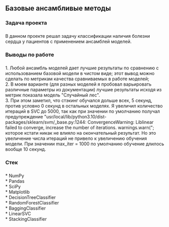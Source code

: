 <h2 align="left">Базовые ансамбливые методы</h2>

###

<h3 align="left">Задача проекта</h3>

###

<p align="left">В данном проекте решал задачу классификации наличия болезни сердца у пациентов с применением ансамблей моделей.</p>

###

<h3 align="left">Выводы по работе</h3>

###

<p align="left">1. Любой ансамбль моделей дает лучшие результаты по сравнению с использованием базовой модели в чистом виде; этот вывод можно сделать по метрикам качества сравниваемых в работе моделей;<br>2. В моем варианте (для разных моделей я пробовал варьировать различные параметры из документации) лучшие результаты исходя из метрик показала модель "Случайный лес".<br>3. При этом заметил, что стэкинг обучался дольше всех, 5 секунд, против условно 0 секунд в остальных моделях. Я увеличил количество итераций в SVC до 5000, так как при значении по умолчанию получал предупреждение "usr/local/lib/python3.10/dist-packages/sklearn/svm/_base.py:1244: ConvergenceWarning: Liblinear failed to converge, increase the number of iterations. warnings.warn("; которое кстати никак не влияло на окончательный результат. Но это увеличение числа итераций не привело к увеличению обучения модели. При значении max_iter = 1000 по умолчанию обучение длилось вообще 10 секунд.</p>

###

<h3 align="left">Стек</h3>

###

<p align="left">* NumPy<br>* Pandas<br>* SciPy<br>* Matplotlib<br>* DecisionTreeClassifier<br>* RandomForestClassifier<br>* BaggingClassifier<br>* LinearSVC<br>* StackingClassifier</p>

###
